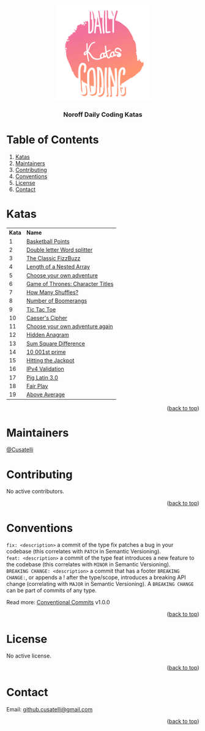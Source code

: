 <div id="top"></div>

<div align="center">
  <img src="/resources/KataLogo.png" alt="Logo" width="250" height="250">
  <h3 align="center">Noroff Daily Coding Katas</h3>
</div>

# Table of Contents
1. [Katas](#katas)
2. [Maintainers](#maintainers)
3. [Contributing](#contributing)
4. [Conventions](#conventions)
5. [License](#license)
6. [Contact](#contact)

# Katas
<table>
  <tr align="left">
    <th>Kata</th>
    <th>Name</th>
  </tr>
  <tr align="left">
    <td>1</td>
    <td><a href="/src/Basketball%20Points">Basketball Points</a></td>
  </tr>
  <tr align="left">
    <td>2</td>
    <td><a href="/src/Double%20letter%20Word%20splitter">Double letter Word splitter</a></td>
  </tr>
  <tr align="left">
    <td>3</td>
    <td><a href="/src/Classic%20FizzBuzz">The Classic FizzBuzz</a></td>
  </tr>
  <tr align="left">
    <td>4</td>
    <td><a href="/src/Length%20of%20a%20Nested%20Array">Length of a Nested Array</a></td>
  </tr>
  <tr align="left">
    <td>5</td>
    <td><a href="/src/Choose%20your%20own%20adventure">Choose your own adventure</a></td>
  </tr>
  <tr align="left">
    <td>6</td>
    <td><a href="/src/Game%20of%20Thrones%20-%20Character%20Titles">Game of Thrones: Character Titles</a></td>
  </tr>
  <tr align="left">
    <td>7</td>
    <td><a href="/src/How%20Many%20Shuffles">How Many Shuffles?</a></td>
  </tr>
  <tr align="left">
    <td>8</td>
    <td><a href="/src/Number%20of%20Boomerangs">Number of Boomerangs</a></td>
  </tr>
  <tr align="left">
    <td>9</td>
    <td><a href="/src/TicTacToe">Tic Tac Toe</a></td>
  </tr>
  <tr align="left">
    <td>10</td>
    <td><a href="/src/Caesers%20Cipher">Caeser's Cipher</a></td>
  </tr>
  <tr align="left">
    <td>11</td>
    <td>
      <a href="/src/Choose%20your%20own%20adventure%20again">Choose your own adventure again</a>
    </td>
  </tr>
  <tr align="left">
    <td>12</td>
    <td>
      <a href="/src/Hidden%20Anagram">Hidden Anagram</a>
    </td>
  </tr>
  <tr align="left">
    <td>13</td>
    <td>
      <a href="/src/Sum%20Square%20Difference">Sum Square Difference</a>
    </td>
  </tr>
  <tr align="left">
    <td>14</td>
    <td>
      <a href="/src/10%20001st%20prime">10 001st prime</a>
    </td>
  </tr>
  <tr align="left">
    <td>15</td>
    <td>
      <a href="/src/Hitting%20the%20Jackpot">Hitting the Jackpot</a>
    </td>
  </tr>
  <tr align="left">
    <td>16</td>
    <td>
      <a href="/src/IPv4%20Validation">IPv4 Validation</a>
    </td>
  </tr>
  <tr align="left">
    <td>17</td>
    <td>
      <a href="/src/Pig%20Latin%203.0">Pig Latin 3.0</a>
    </td>
  </tr>
  <tr align="left">
    <td>18</td>
    <td>
      <a href="/src/Fair%20Play">Fair Play</a>
    </td>
  </tr>
  <tr align="left">
    <td>19</td>
    <td>
      <a href="/src/Above%20Average">Above Average</a>
    </td>
  </tr>
</table>
  

<p align="right">(<a href="#top">back to top</a>)</p>

# Maintainers
[@Cusatelli](https://github.com/Cusatelli)

# Contributing
No active contributors.

<p align="right">(<a href="#top">back to top</a>)</p>

# Conventions
`fix: <description>` a commit of the type fix patches a bug in your codebase (this correlates with `PATCH` in Semantic Versioning).<br/>
`feat: <description>` a commit of the type feat introduces a new feature to the codebase (this correlates with `MINOR` in Semantic Versioning).<br/>
`BREAKING CHANGE: <description>` a commit that has a footer `BREAKING CHANGE:`, or appends a ! after the type/scope, introduces a breaking API change (correlating with `MAJOR` in Semantic Versioning). A `BREAKING CHANGE` can be part of commits of any type.

Read more: [Conventional Commits](https://www.conventionalcommits.org/en/v1.0.0/) v1.0.0

<p align="right">(<a href="#top">back to top</a>)</p>

# License
No active license.

<p align="right">(<a href="#top">back to top</a>)</p>

# Contact
Email: <a href="mailto:github.cusatelli@gmail.com">github.cusatelli@gmail.com</a>

<p align="right">(<a href="#top">back to top</a>)</p>
